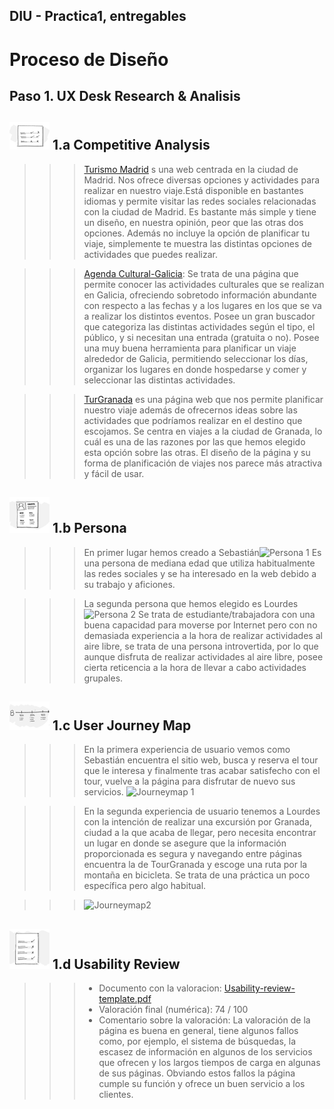 ## DIU - Practica1, entregables

# Proceso de Diseño

## Paso 1. UX Desk Research & Analisis

![Método UX](../img/Competitive.png) 1.a Competitive Analysis
-----

>>> [Turismo Madrid](https://www.esmadrid.com/) s una web centrada en la ciudad de Madrid. Nos ofrece diversas opciones y actividades
para realizar en nuestro viaje.Está disponible en bastantes idiomas y permite visitar las redes sociales relacionadas con la ciudad de Madrid. Es bastante más simple y tiene un diseño, en nuestra opinión, peor que las otras dos opciones. Además no incluye la opción de
planificar tu viaje, simplemente te muestra las distintas opciones de actividades que puedes realizar.

>>> [Agenda Cultural-Galicia](https://www.turismo.gal/axenda-cultural?langId=es_ES): Se trata de una página que permite conocer las actividades culturales que se realizan en Galicia, ofreciendo sobretodo información abundante con respecto a las fechas y a los lugares en los que se va a realizar los distintos eventos. Posee un gran buscador que categoriza las distintas actividades según el tipo, el público, y si necesitan una entrada (gratuita o no). Posee una muy buena herramienta para planificar un viaje alrededor de Galicia, permitiendo seleccionar los días, organizar los lugares en donde hospedarse y comer y seleccionar las distintas actividades.

>>> [TurGranada](https://www.turgranada.es/) es una página web que nos permite planificar nuestro viaje además de ofrecernos ideas sobre
las actividades que podríamos realizar en el destino que escojamos. Se centra en viajes a la ciudad de Granada, lo cuál es una de las razones por las que hemos elegido esta opción sobre las otras. El diseño de la página y su forma de planificación de viajes nos parece más atractiva y fácil de usar.



![Método UX](../img/Persona.png) 1.b Persona
-----

>>> En primer lugar hemos creado a Sebastián![Persona 1](https://user-images.githubusercontent.com/40770870/111972278-953b9100-8afd-11eb-8034-a0182975685d.png) Es una persona de mediana edad que utiliza habitualmente las redes sociales y se ha interesado
en la web debido a su trabajo y aficiones.

>>> La segunda persona que hemos elegido es Lourdes
>>> ![Persona 2](https://user-images.githubusercontent.com/40770870/111972683-00856300-8afe-11eb-8716-3d42a2e72b17.png)
Se trata de estudiante/trabajadora con una buena capacidad para moverse por Internet pero con no demasiada experiencia a la hora de realizar actividades al aire libre, se trata de una persona introvertida, por lo que aunque disfruta de realizar actividades al aire libre, posee cierta reticencia a la hora de llevar a cabo actividades grupales.

![Método UX](../img/JourneyMap.png) 1.c User Journey Map
----


>>> En la primera experiencia de usuario vemos como Sebastián encuentra el sitio web, busca y reserva el tour que le interesa y finalmente tras acabar satisfecho con el tour,
vuelve a la página para disfrutar de nuevo sus servicios.
![Journeymap 1](https://user-images.githubusercontent.com/40770870/111973151-80133200-8afe-11eb-8e28-07e49f01d4fe.png)


>>> En la segunda experiencia de usuario tenemos a Lourdes con la intención de realizar una excursión por Granada, ciudad a la que acaba de llegar, pero necesita encontrar un lugar en donde se asegure que la información proporcionada es segura y navegando entre páginas encuentra la de TourGranada y escoge una ruta por la montaña en bicicleta. Se trata de una práctica un poco específica pero algo habitual.

>>>![Journeymap2](https://user-images.githubusercontent.com/40770870/111972156-6fae8780-8afd-11eb-903b-c51c2dfa80a8.png)


>>>

![Método UX](../img/usabilityReview.png) 1.d Usability Review
----

>>> - Documento con la valoracion:
      [Usability-review-template.pdf](https://github.com/Javivelez8/LemonTeam-DIU2/files/6181591/Usability-review-template.pdf)
>>> - Valoración final (numérica): 74 / 100
>>> - Comentario sobre la valoración: La valoración de la página es buena en general, tiene algunos fallos como, por ejemplo, el sistema de búsquedas, la escasez de información en algunos de los servicios que ofrecen y los largos tiempos de carga en algunas de sus páginas. Obviando estos fallos la página cumple su función y ofrece un buen servicio a los clientes.

